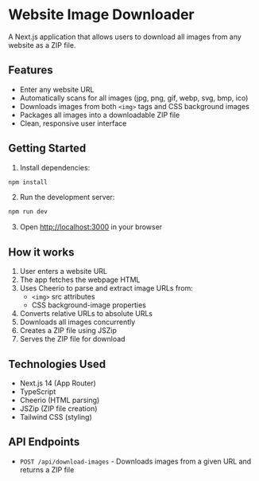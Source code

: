 # Website Image Downloader

A Next.js application that allows users to download all images from any website as a ZIP file.

## Features

- Enter any website URL
- Automatically scans for all images (jpg, png, gif, webp, svg, bmp, ico)
- Downloads images from both `<img>` tags and CSS background images
- Packages all images into a downloadable ZIP file
- Clean, responsive user interface

## Getting Started

1. Install dependencies:

```bash
npm install
```

2. Run the development server:

```bash
npm run dev
```

3. Open [http://localhost:3000](http://localhost:3000) in your browser

## How it works

1. User enters a website URL
2. The app fetches the webpage HTML
3. Uses Cheerio to parse and extract image URLs from:
   - `<img>` src attributes
   - CSS background-image properties
4. Converts relative URLs to absolute URLs
5. Downloads all images concurrently
6. Creates a ZIP file using JSZip
7. Serves the ZIP file for download

## Technologies Used

- Next.js 14 (App Router)
- TypeScript
- Cheerio (HTML parsing)
- JSZip (ZIP file creation)
- Tailwind CSS (styling)

## API Endpoints

- `POST /api/download-images` - Downloads images from a given URL and returns a ZIP file

